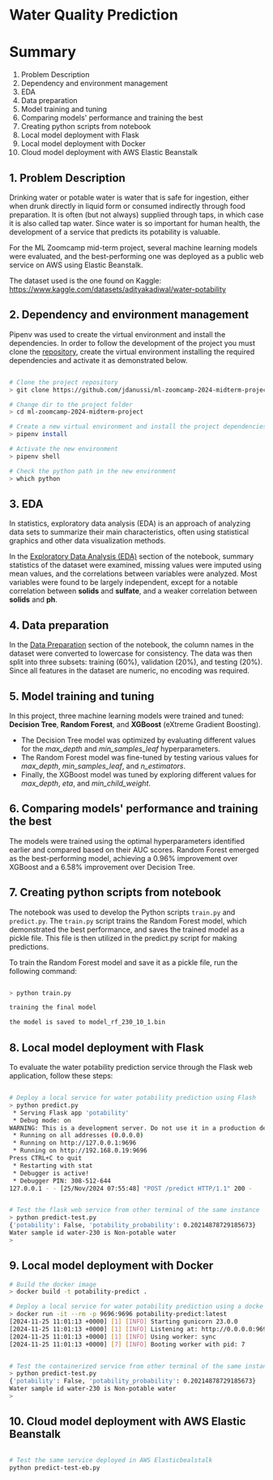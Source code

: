 # Water Quality Prediction

# Summary
1. Problem Description
2. Dependency and environment management
3. EDA
4. Data preparation
5. Model training and tuning
6. Comparing models' performance and training the best
7. Creating python scripts from notebook
8. Local model deployment with Flask
9. Local model deployment with Docker
10. Cloud model deployment with AWS Elastic Beanstalk


## 1. Problem Description
Drinking water or potable water is water that is safe for ingestion, either when drunk directly in liquid form or consumed indirectly through food preparation. It is often (but not always) supplied through taps, in which case it is also called tap water. Since water is so important for human health, the development of a service that predicts its potability is valuable.

For the ML Zoomcamp mid-term project, several machine learning models were evaluated, and the best-performing one was deployed as a public web service on AWS using Elastic Beanstalk.

The dataset used is the one found on Kaggle: https://www.kaggle.com/datasets/adityakadiwal/water-potability


## 2. Dependency and environment management
Pipenv was used to create the virtual environment and install the dependencies. In order to follow the development of the project you must clone the [repository](https://github.com/jdanussi/ml-zoomcamp-2024-midterm-project.git), create the virtual environment installing the required dependencies and activate it as demonstrated below.


```bash

# Clone the project repository
> git clone https://github.com/jdanussi/ml-zoomcamp-2024-midterm-project.git

# Change dir to the project folder
> cd ml-zoomcamp-2024-midterm-project

# Create a new virtual environment and install the project dependencies
> pipenv install

# Activate the new environment
> pipenv shell

# Check the python path in the new environment
> which python

```


## 3. EDA
In statistics, exploratory data analysis (EDA) is an approach of analyzing data sets to summarize their main characteristics, often using statistical graphics and other data visualization methods.

In the [Exploratory Data Analysis (EDA)](notebook.ipynb#exploratory-data-analysis-eda) section of the notebook, summary statistics of the dataset were examined, missing values were imputed using mean values, and the correlations between variables were analyzed. Most variables were found to be largely independent, except for a notable correlation between **solids** and **sulfate**, and a weaker correlation between **solids** and **ph**.


## 4. Data preparation
In the [Data Preparation](notebook.ipynb#data-preparation) section of the notebook, the column names in the dataset were converted to lowercase for consistency. The data was then split into three subsets: training (60%), validation (20%), and testing (20%).
Since all features in the dataset are numeric, no encoding was required.


## 5. Model training and tuning
In this project, three machine learning models were trained and tuned: **Decision Tree**, **Random Forest**, and **XGBoost** (eXtreme Gradient Boosting).

- The Decision Tree model was optimized by evaluating different values for the *max_depth* and *min_samples_leaf* hyperparameters.
- The Random Forest model was fine-tuned by testing various values for *max_depth*, *min_samples_leaf*, and *n_estimators*.
- Finally, the XGBoost model was tuned by exploring different values for *max_depth*, *eta*, and *min_child_weight*.


## 6. Comparing models' performance and training the best
The models were trained using the optimal hyperparameters identified earlier and compared based on their AUC scores. Random Forest emerged as the best-performing model, achieving a 0.96% improvement over XGBoost and a 6.58% improvement over Decision Tree.


## 7. Creating python scripts from notebook
The notebook was used to develop the Python scripts `train.py` and `predict.py`. The `train.py` script trains the Random Forest model, which demonstrated the best performance, and saves the trained model as a pickle file. This file is then utilized in the predict.py script for making predictions.

To train the Random Forest model and save it as a pickle file, run the following command:

```bash

> python train.py 

training the final model

the model is saved to model_rf_230_10_1.bin

```

## 8. Local model deployment with Flask
To evaluate the water potability prediction service through the Flask web application, follow these steps:

```bash

# Deploy a local service for water potability prediction using Flash
> python predict.py 
 * Serving Flask app 'potability'
 * Debug mode: on
WARNING: This is a development server. Do not use it in a production deployment. Use a production WSGI server instead.
 * Running on all addresses (0.0.0.0)
 * Running on http://127.0.0.1:9696
 * Running on http://192.168.0.19:9696
Press CTRL+C to quit
 * Restarting with stat
 * Debugger is active!
 * Debugger PIN: 308-512-644
127.0.0.1 - - [25/Nov/2024 07:55:48] "POST /predict HTTP/1.1" 200 -


# Test the flask web service from other terminal of the same instance
> python predict-test.py 
{'potability': False, 'potability_probability': 0.20214878729185673}
Water sample id water-230 is Non-potable water
>

```


## 9. Local model deployment with Docker

```bash
# Build the docker image
> docker build -t potability-predict .

# Deploy a local service for water potability prediction using a docke container
> docker run -it --rm -p 9696:9696 potability-predict:latest
[2024-11-25 11:01:13 +0000] [1] [INFO] Starting gunicorn 23.0.0
[2024-11-25 11:01:13 +0000] [1] [INFO] Listening at: http://0.0.0.0:9696 (1)
[2024-11-25 11:01:13 +0000] [1] [INFO] Using worker: sync
[2024-11-25 11:01:13 +0000] [7] [INFO] Booting worker with pid: 7


# Test the containerized service from other terminal of the same instance
> python predict-test.py
{'potability': False, 'potability_probability': 0.20214878729185673}
Water sample id water-230 is Non-potable water
>

```


## 10. Cloud model deployment with AWS Elastic Beanstalk

```bash

# Test the same service deployed in AWS Elasticbealstalk
python predict-test-eb.py

```
